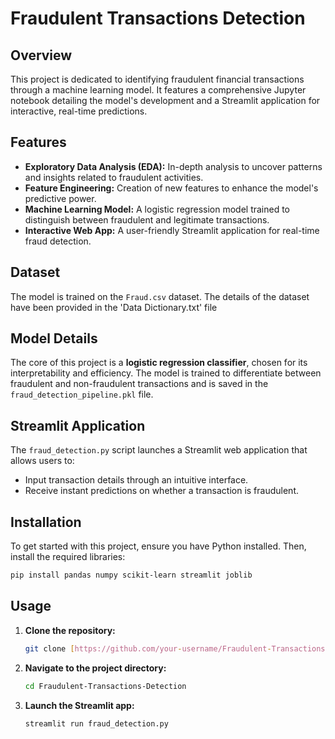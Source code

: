 # Fraudulent Transactions Detection

## Overview

This project is dedicated to identifying fraudulent financial transactions through a machine learning model. It features a comprehensive Jupyter notebook detailing the model's development and a Streamlit application for interactive, real-time predictions.

## Features

* **Exploratory Data Analysis (EDA):** In-depth analysis to uncover patterns and insights related to fraudulent activities.
* **Feature Engineering:** Creation of new features to enhance the model's predictive power.
* **Machine Learning Model:** A logistic regression model trained to distinguish between fraudulent and legitimate transactions.
* **Interactive Web App:** A user-friendly Streamlit application for real-time fraud detection.

## Dataset

The model is trained on the `Fraud.csv` dataset. The details of the dataset have been provided in the 'Data Dictionary.txt' file

## Model Details

The core of this project is a **logistic regression classifier**, chosen for its interpretability and efficiency. The model is trained to differentiate between fraudulent and non-fraudulent transactions and is saved in the `fraud_detection_pipeline.pkl` file.

## Streamlit Application

The `fraud_detection.py` script launches a Streamlit web application that allows users to:

* Input transaction details through an intuitive interface.
* Receive instant predictions on whether a transaction is fraudulent.

##  Installation

To get started with this project, ensure you have Python installed. Then, install the required libraries:

```bash
pip install pandas numpy scikit-learn streamlit joblib
```

## Usage

1.  **Clone the repository:**
    ```bash
    git clone [https://github.com/your-username/Fraudulent-Transactions-Detection.git](https://github.com/your-username/Fraudulent-Transactions-Detection.git)
    ```
2.  **Navigate to the project directory:**
    ```bash
    cd Fraudulent-Transactions-Detection
    ```
3.  **Launch the Streamlit app:**
    ```bash
    streamlit run fraud_detection.py
    ```
